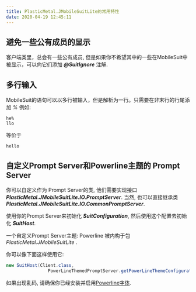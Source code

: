 ```yaml
---
title: PlasticMetal.JMobileSuitLite的常用特性
date: 2020-04-19 12:45:11
---
```


## 避免一些公有成员的显示

客户端类里，总会有一些公有成员, 但是如果你不希望其中的一些在MobileSuit中被显示，可以向它们添加 ***@SuitIgnore*** 注解.

## 多行输入

MobileSuit的语句可以以多行被输入，但是解析为一行。只需要在非末行的行尾添加 *%*
例如:

``` MobileSuitScript
he%
llo
```

等价于

``` MobileSuitScript
hello
```

## 自定义Prompt Server和Powerline主题的 Prompt Server

你可以自定义作为 Prompt Server的类, 他们需要实现接口 ***PlasticMetal.JMobileSuitLite.IO.PromptServer***. 当然, 也可以直接继承类 ***PlasticMetal.JMobileSuitLite.IO.CommonPromptServer***.

使用你的Prompt Server来初始化 ***SuitConfiguration***, 然后使用这个配置去初始化 ***SuitHost***.

一个自定义Prompt Server主题: Powerline 被内构于包 *PlasticMetal.JMobileSuitLite* .

你可以像下面这样使用它:

``` java
new SuitHost(Client.class, 
                PowerLineThemedPromptServer.getPowerLineThemeConfiguration()).Run();
```

如果出现乱码, 请确保你已经安装并启用[Powerline字体](https://github.com/powerline/fonts).